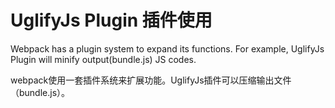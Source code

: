 # UglifyJs Plugin 插件使用

Webpack has a plugin system to expand its functions. For example, UglifyJs Plugin will minify output(bundle.js) JS codes.

webpack使用一套插件系统来扩展功能。UglifyJs插件可以压缩输出文件（bundle.js）。